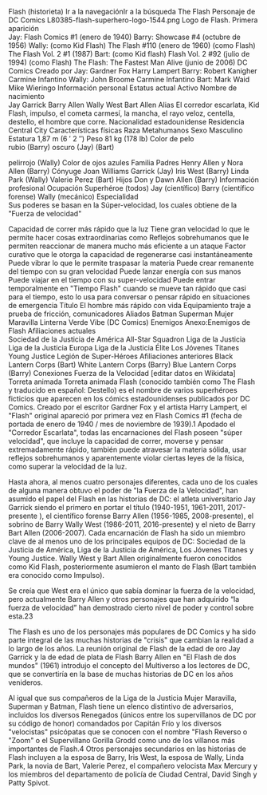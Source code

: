 Flash (historieta)
Ir a la navegaciónIr a la búsqueda
The Flash
Personaje de DC Comics
L80385-flash-superhero-logo-1544.png
Logo de Flash.
Primera aparición	
Jay:
Flash Comics #1 (enero de 1940) Barry:
Showcase #4 (octubre de 1956)
Wally: (como Kid Flash)
The Flash #110 (enero de 1960)
(como Flash)
The Flash Vol. 2 #1 (1987)
Bart: (como Kid flash) Flash Vol. 2 #92 (julio de 1994)
(como Flash) The Flash: The Fastest Man Alive (junio de 2006)
DC Comics
Creado por	Jay:
Gardner Fox
Harry Lampert
Barry:
Robert Kanigher
Carmine Infantino
Wally:
John Broome
Carmine Infantino
Bart:
Mark Waid
Mike Wieringo
Información personal
Estatus actual	Activo
Nombre de nacimiento	
Jay Garrick
Barry Allen
Wally West
Bart Allen
Alias	El corredor escarlata, Kid Flash, impulso, el cometa carmesí, la mancha, el rayo veloz, centella, destello, el hombre que corre.
Nacionalidad	estadounidense
Residencia	Central City
Características físicas
Raza	Metahumanos
Sexo	Masculino
Estatura	1,87 m (6 ′ 2 ″)
Peso	81 kg (178 lb)
Color de pelo	
rubio (Barry) oscuro (Jay) (Bart)

pelirrojo (Wally)
Color de ojos	azules
Familia
Padres	Henry Allen y Nora Allen (Barry)
Cónyuge	Joan Williams Garrick (Jay)
Iris West (Barry)
Linda Park (Wally)
Valerie Perez (Bart)
Hijos	Don y Dawn Allen (Barry)
Información profesional
Ocupación	Superhéroe (todos)
Jay (científico)
Barry (científico forense) Wally (mecánico)
Especialidad	
Sus poderes se basan en la Súper-velocidad, los cuales obtiene de la "Fuerza de velocidad"

Capacidad de correr más rápido que la luz
Tiene gran velocidad lo que le permite hacer cosas extraordinarias como
Reflejos sobrehumanos que le permiten reaccionar de manera mucho más eficiente a un ataque
Factor curativo que le otorga la capacidad de regenerarse casi instantáneamente
Puede vibrar lo que le permite traspasar la materia
Puede crear remanente del tiempo con su gran velocidad
Puede lanzar energía con sus manos
Puede viajar en el tiempo con su super-velocidad
Puede entrar temporalmente en "Tiempo Flash" cuando se mueve tan rápido que casi para el tiempo, esto lo usa para conversar o pensar rápido en situaciones de emergencia
Título	El hombre más rápido con vida
Equipamiento	traje a prueba de fricción, comunicadores
Aliados	
Batman
Superman
Mujer Maravilla
Linterna Verde
Vibe (DC Comics)
Enemigos	Anexo:Enemigos de Flash
Afiliaciones actuales	
Sociedad de la Justicia de América
All-Star Squadron
Liga de la Justicia
Liga de la Justicia Europa
Liga de la Justicia Élite
Los Jóvenes Titanes
Young Justice
Legión de Super-Héroes
Afiliaciones anteriores	
Black Lantern Corps (Bart)
White Lantern Corps (Barry)
Blue Lantern Corps (Barry)
Conexiones	Fuerza de la Velocidad
[editar datos en Wikidata]
Torreta animada
Torreta animada
Flash (conocido también como The Flash y traducido en español: Destello) es el nombre de varios superhéroes ficticios que aparecen en los cómics estadounidenses publicados por DC Comics. Creado por el escritor Gardner Fox y el artista Harry Lampert, el "Flash" original apareció por primera vez en Flash Comics #1 (fecha de portada de enero de 1940 / mes de noviembre de 1939).1​ Apodado el "Corredor Escarlata", todas las encarnaciones del Flash poseen "súper velocidad", que incluye la capacidad de correr, moverse y pensar extremadamente rápido, también puede atravesar la materia sólida, usar reflejos sobrehumanos y aparentemente violar ciertas leyes de la física, como superar la velocidad de la luz.

Hasta ahora, al menos cuatro personajes diferentes, cada uno de los cuales de alguna manera obtuvo el poder de "la Fuerza de la Velocidad", han asumido el papel del Flash en las historias de DC: el atleta universitario Jay Garrick siendo el primero en portar el título (1940-1951, 1961-2011, 2017-presente ), el científico forense Barry Allen (1956-1985, 2008-presente), el sobrino de Barry Wally West (1986-2011, 2016-presente) y el nieto de Barry Bart Allen (2006-2007). Cada encarnación de Flash ha sido un miembro clave de al menos uno de los principales equipos de DC: Sociedad de la Justicia de América, Liga de la Justicia de América, Los Jóvenes Titanes y Young Justice. Wally West y Bart Allen originalmente fueron conocidos como Kid Flash, posteriormente asumieron el manto de Flash (Bart también era conocido como Impulso).

Se creía que West era el único que sabía dominar la fuerza de la velocidad, pero actualmente Barry Allen y otros personajes que han adquirido “la fuerza de velocidad” han demostrado cierto nivel de poder y control sobre esta.2​3​

The Flash es uno de los personajes más populares de DC Comics y ha sido parte integral de las muchas historias de "crisis" que cambian la realidad a lo largo de los años. La reunión original de Flash de la edad de oro Jay Garrick y la de edad de plata de Flash Barry Allen en "El Flash de dos mundos" (1961) introdujo el concepto del Multiverso a los lectores de DC, que se convertiría en la base de muchas historias de DC en los años venideros.

Al igual que sus compañeros de la Liga de la Justicia Mujer Maravilla, Superman y Batman, Flash tiene un elenco distintivo de adversarios, incluidos los diversos Renegados (únicos entre los supervillanos de DC por su código de honor) comandados por Capitán Frío y los diversos "velocistas" psicópatas que se conocen con el nombre "Flash Reverso o "Zoom" o el Supervillano Gorilla Grodd como uno de los villanos más importantes de Flash.4​ Otros personajes secundarios en las historias de Flash incluyen a la esposa de Barry, Iris West, la esposa de Wally, Linda Park, la novia de Bart, Valerie Perez, el compañero velocista Max Mercury y los miembros del departamento de policía de Ciudad Central, David Singh y Patty Spivot.
